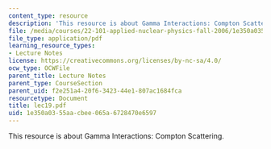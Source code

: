 ```yaml
---
content_type: resource
description: 'This resource is about Gamma Interactions: Compton Scattering.'
file: /media/courses/22-101-applied-nuclear-physics-fall-2006/1e350a0355aacbee065a6728470e6597_lec19.pdf
file_type: application/pdf
learning_resource_types:
- Lecture Notes
license: https://creativecommons.org/licenses/by-nc-sa/4.0/
ocw_type: OCWFile
parent_title: Lecture Notes
parent_type: CourseSection
parent_uid: f2e251a4-20f6-3423-44e1-807ac1684fca
resourcetype: Document
title: lec19.pdf
uid: 1e350a03-55aa-cbee-065a-6728470e6597
---
```

This resource is about Gamma Interactions: Compton Scattering.